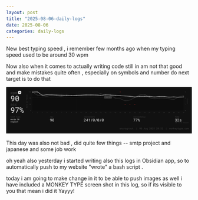 ```yaml
---
layout: post
title: "2025-08-06-daily-logs"
date: 2025-08-06
categories: daily-logs
---
```




New best typing speed , i remember few months ago  when my typing speed used to be around 30 wpm

Now also when it comes to actually writing code still in am not that good and make mistakes quite often , especially on symbols and number do next target is to do that

 
![monkeytype.png](assets/images/monkeytype.png)

This day was also not bad , did quite few things -- smtp project and japanese and some job work

oh yeah also yesterday i started writing also this logs in Obsidian app, so to automatically push to my website "wrote" a bash script .

today i am going to make change in it to be able to push images as well
i have included a MONKEY TYPE  screen shot in this log, so if its visible to you that mean i did it Yayyy!

 